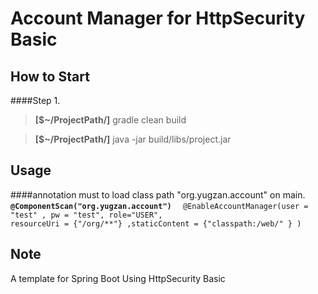Account Manager for HttpSecurity Basic
=============


How to Start
-------------------
####Step 1.

> **[$~/ProjectPath/]** gradle clean build

> **[$~/ProjectPath/]** java -jar build/libs/project.jar

Usage
-------------------
####annotation
 must to load class path "org.yugzan.account"  on main.
<code>
**@ComponentScan("org.yugzan.account")**
</code>
<code>
@EnableAccountManager(user = "test" , pw = "test", role="USER", resourceUri = {"/org/\*\*"} ,staticContent = {"classpath:/web/" }  )
</code>

Note
-------------
A template for Spring Boot Using  HttpSecurity Basic
